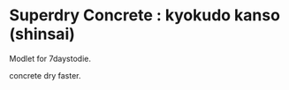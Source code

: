 Superdry Concrete : kyokudo kanso (shinsai)
===========================================

Modlet for 7daystodie.

concrete dry faster.

